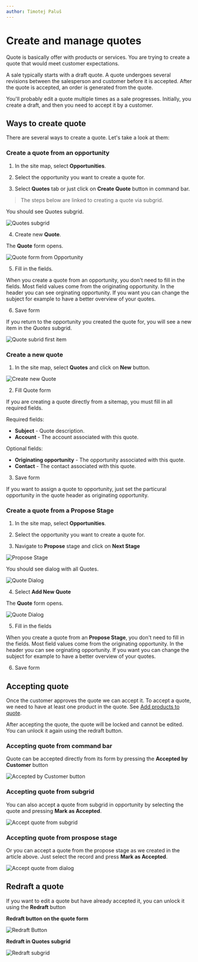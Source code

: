 ```yaml
---
author: Timotej Paluš
---
```


# Create and manage quotes
Quote is basically offer with products or services. You are trying to create a quote that would meet customer expectations.

A sale typically starts with a draft quote. A quote undergoes several revisions between the salesperson and customer before it is accepted. After the quote is accepted, an order is generated from the quote.

You'll probably edit a quote multiple times as a sale progresses. Initially, you create a draft, and then you need to accept it by a customer.

## Ways to create quote
There are several ways to create a quote. Let's take a look at them:
### Create a quote from an opportunity

1) In the site map, select **Opportunities**.

2) Select the opportunity you want to create a quote for.

3) Select **Quotes** tab or just click on **Create Quote** button in command bar.

> The steps below are linked to creating a quote via subgrid.

You should see Quotes subgrid.

![Quotes subgrid](/.attachments/ModelDrivenAppUserGuide/quotesSubgrid.png)

4) Create new **Quote**.

The **Quote** form opens.

![Quote form from Opportunity](/.attachments/ModelDrivenAppUserGuide/quoteFormOpp.png)

5) Fill in the fields.

When you create a quote from an opportunity, you don't need to fill in the fields. Most field values come from the originating opportunity. In the header you can see orginating opportunity. If you want you can change the subject for example to have a better overview of your quotes.

6) Save form

If you return to the opportunity you created the quote for, you will see a new item in the _Quotes_ subgrid.

![Quote subrid first item](/.attachments/ModelDrivenAppUserGuide/quoteSubgridFirstItem.png)

### Create a new quote
1) In the site map, select **Quotes** and click on **New** button.

![Create new Quote](/.attachments/ModelDrivenAppUserGuide/createQuote.png)

2) Fill Quote form

If you are creating a quote directly from a sitemap, you must fill in all required fields.

Required fields:

* **Subject** - Quote description.
* **Account** - The account associated with this quote.

Optional fields:

* **Originating opportunity** - The opportunity associated with this quote.
* **Contact** - The contact associated with this quote.

3) Save form

If you want to assign a quote to opportunity, just set the particural opportunity in the quote header as originating opportunity.

### Create a quote from a Propose Stage

1) In the site map, select **Opportunities**.

2) Select the opportunity you want to create a quote for.

3) Navigate to **Propose** stage and click on **Next Stage**

![Propose Stage](/.attachments/ModelDrivenAppUserGuide/proposeStage.png)

You should see dialog with all Quotes.

![Quote Dialog](/.attachments/ModelDrivenAppUserGuide/quoteDialog.png)

4) Select **Add New Quote**

The **Quote** form opens.

![Quote Dialog](/.attachments/ModelDrivenAppUserGuide/quoteFormDialog.png)

5) Fill in the fields

When you create a quote from an **Propose Stage**, you don't need to fill in the fields. Most field values come from the originating opportunity. In the header you can see orginating opportunity. If you want you can change the subject for example to have a better overview of your quotes.

6) Save form

## Accepting quote
Once the customer approves the quote we can accept it. To accept a quote, we need to have at least one product in the quote. See [Add products to quote](/en/user-guide/model-driven-apps/business-process/sales/add-products-to-quote-order/).

After accepting the quote, the quote will be locked and cannot be edited. You can unlock it again using the redraft button.

### Accepting quote from command bar
Quote can be accepted directly from its form by pressing the **Accepted by Customer** button

![Accepted by Customer button](/.attachments/ModelDrivenAppUserGuide/acceptQuoteButton.png)

### Accepting quote from subgrid
You can also accept a quote from subgrid in opportunity by selecting the quote and pressing **Mark as Accepted**.

![Accept quote from subgrid](/.attachments/ModelDrivenAppUserGuide/acceptQuoteSubgrid.png)

### Accepting quote from prospose stage
Or you can accept a quote from the propose stage as we created in the article above. Just select the record and press **Mark as Accepted**.

![Accept quote from dialog](/.attachments/ModelDrivenAppUserGuide/acceptQuoteDialog.png)

## Redraft a quote
If you want to edit a quote but have already accepted it, you can unlock it using the **Redraft** button

**Redraft button on the quote form**

![Redraft Button](/.attachments/ModelDrivenAppUserGuide/redraftButton.png)

**Redraft in Quotes subgrid**

![Redraft subgrid](/.attachments/ModelDrivenAppUserGuide/redraftSubgrid.png)